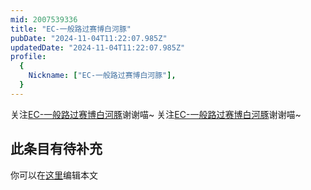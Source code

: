 ```yaml
---
mid: 2007539336
title: "EC-一般路过赛博白河豚"
pubDate: "2024-11-04T11:22:07.985Z"
updatedDate: "2024-11-04T11:22:07.985Z"
profile:
  {
    Nickname: ["EC-一般路过赛博白河豚"],
  }
---
```


关注[EC-一般路过赛博白河豚](https://space.bilibili.com/2007539336)谢谢喵~ 关注[EC-一般路过赛博白河豚](https://space.bilibili.com/2007539336)谢谢喵~

## 此条目有待补充
你可以在[这里](https://github.com/Yuhanawa/VTuber.ICU-Content/edit/master/v/EC-一般路过赛博白河豚/index.md)编辑本文
